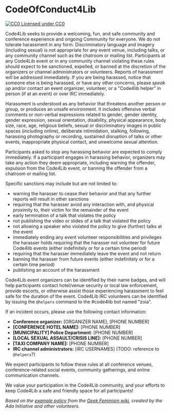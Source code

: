 CodeOfConduct4Lib
=================

[![CC0](http://i.creativecommons.org/p/zero/1.0/80x15.png) Licensed under CC0](http://creativecommons.org/publicdomain/zero/1.0/)

Code4Lib seeks to provide a welcoming, fun, and safe community and
conference experience and ongoing Community for everyone. We do not
tolerate harassment in any form. Discriminatory language and imagery
(including sexual) is not appropriate for any event venue, including talks,
or any community channel such as the chatroom or mailing list. Participants at
any Code4Lib event or in any community channel violating these rules should
expect to be sanctioned, expelled, or banned at the discretion of the
organizers or channel administrators or volunteers. Reports of harassment will
be addressed immediately. If you are being harassed, notice that someone
else is being harassed, or have any other concerns, please *speak up* and/or
contact an event organizer, volunteer, or a "Code4lib helper" in person
(if at an event) or over IRC immediately.

Harassment is understood as any behavior that threatens another person or group, or produces an unsafe environment.
It includes offensive verbal comments or non-verbal expressions related to
gender, gender identity, gender expression, sexual orientation, disability,
physical appearance, body size, race, age, religious beliefs, sexual or
discriminatory images in public spaces (including online), deliberate
intimidation, stalking, following, harassing photography or recording,
sustained disruption of talks or other events, inappropriate physical contact,
and unwelcome sexual attention.

Participants asked to stop any harassing behavior are expected to comply
immediately.
If a participant engages in harassing behavior, organizers may take any action
they deem appropriate, including warning the offender, expulsion from the
Code4Lib event, or banning the offender from a chatroom or mailing list.

Specific sanctions may include but are not limited to:

* warning the harasser to cease their behavior and that any further reports
will result in other sanctions
* requiring that the harasser avoid any interaction with, and physical
proximity to, their victim for the remainder of the event
* early termination of a talk that violates the policy
* not publishing the video or slides of a talk that violated the policy
* not allowing a speaker who violated the policy to give (further) talks at
the event
* immediately ending any event volunteer responsibilities and privileges the
harasser holds requiring that the harasser not volunteer for future Code4lib
events (either indefinitely or for a certain time period)
* requiring that the harasser immediately leave the event and not return
* banning the harasser from future events (either indefinitely or for a
certain time period)
* publishing an account of the harassment

Code4Lib event organizers can be identified by their name badges, and will
help participants contact hotel/venue security or local law enforcement,
provide escorts, or otherwise assist those experiencing harassment to feel
safe for the duration of the event. Code4Lib IRC volunteers can be identified
by issuing the `@helpers` command to the #code4lib bot named "zoia".

If an incident occurs, please use the following contact information:

* **Conference organizer:** [ORGANIZER NAME], [PHONE NUMBER]
* **[CONFERENCE HOTEL NAME]:** [PHONE NUMBER]
* **[MUNICIPALITY] Police Department**: [PHONE NUMBER]
* **[LOCAL SEXUAL ASSAULT/CRISIS LINE]:** [PHONE NUMBER]
* **[TAXI COMPANY NAME]:** [PHONE NUMBER]
* **IRC channel administrators:** [IRC USERNAMES] (TODO: reference to
    `@helpers`?)

We expect participants to follow these rules at all conference venues,
conference-related social events, community gatherings, and online communication channels.

We value your participation in the Code4Lib community, and your efforts to
keep Code4Lib a safe and friendly space for all participants!

*Based on the [example policy](http://geekfeminism.wikia.com/wiki/Conference_anti-harassment)
from the [Geek Feminism wiki](http://geekfeminism.wikia.com/), created by the
Ada Initiative and other volunteers.*

